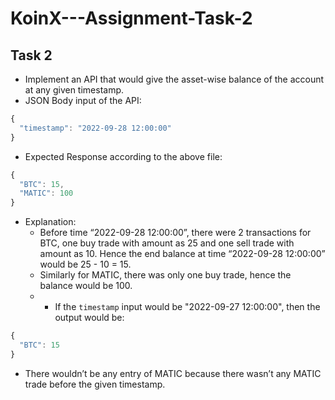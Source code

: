 # KoinX---Assignment-Task-2
## Task 2

- Implement an API that would give the asset-wise balance of the account at any given timestamp.
- JSON Body input of the API:

```jsx
{
  "timestamp": "2022-09-28 12:00:00"
}
```

- Expected Response according to the above file:

```jsx
{
  "BTC": 15,
  "MATIC": 100
}
```

- Explanation:
    - Before time “2022-09-28 12:00:00”, there were 2 transactions for BTC, one buy trade with amount as 25 and one sell trade with amount as 10. Hence the end balance at time “2022-09-28 12:00:00” would be 25 - 10 = 15.
    - Similarly for MATIC, there was only one buy trade, hence the balance would be 100.
    - - If the `timestamp` input would be "2022-09-27 12:00:00", then the output would be:

```jsx
{
  "BTC": 15
}
```

- There wouldn’t be any entry of MATIC because there wasn’t any MATIC trade before the given timestamp.
